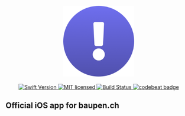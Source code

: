 
<p align="center">
	<img width=192px src="Images/icon/unspaced.png" /><br><br>
	<a href="https://swift.org">
		<img alt="Swift Version" src="https://img.shields.io/badge/swift-5.0-orange.svg" />
	</a>
	<a href="./LICENSE">
		<img alt="MIT licensed" src="https://img.shields.io/badge/license-MIT-blue.svg" />
	</a>
	<a href="https://travis-ci.org/mangelio/iOS">
		<img alt="Build Status" src="https://travis-ci.org/mangelio/iOS.svg?branch=master" />
	</a>
	<a href="https://codebeat.co/projects/github-com-mangelio-ios-master">
		<img alt="codebeat badge" src="https://codebeat.co/badges/a651d4d8-5be3-4341-89ff-aff9c78d9d13" />
	</a>
</p>

## Official iOS app for baupen.ch
